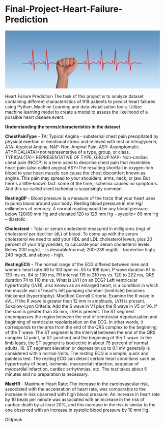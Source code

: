 # Final-Project-Heart-Failure-Prediction
![image.png](heart.png)

Heart Failure Prediction
The task of this project is to analyze dataset containing different characteristics of 918 patients to predict heart failures using Python, Machine Learning and data visualization tools. Utilize machine learning model to create a model to assess the likelihood of a possible heart disease event.

**Understanding the terms/characteristics in the dataset**

**ChestPainType** - TA: Typical Angina - substernal chest pain precipitated by physical exertion or emotional stress and relieved with rest or nitroglycerin; ATA: Atypical Angina, NAP: Non-Anginal Pain, ASY: Asymptomatic.
ATYPICAL(ATA)=not representative of a type, group, or class.
TYPICAL(TA)= REPRESENTATIVE OF TYPE, GROUP
NAP- Non-cardiac chest pain (NCCP) is a term used to describe chest pain that resembles heart pain (also called angina)
ASY=The resulting shortfall in oxygen-rich blood to your heart muscle can cause the chest discomfort known as angina.
This pain may spread to your shoulders, arms, neck, or jaw. But here's a little-known fact: some of the time,
ischemia causes no symptoms. And this so-called silent ischemia is surprisingly common.


**RestingBP** - Blood pressure is a measure of the force that your heart uses to pump blood around your body. Resting blood pressure in mm Hg/ millimeters of mercury. A normal reading would be any blood pressure below 120/80 mm Hg and elevated 120 to 129 mm Hg – systolic< 80 mm Hg – diastolic

**Cholesterol** - Total or serum cholesterol measured in milligrams (mg) of cholesterol per deciliter (dL) of blood. To come up with the serum cholesterol we need to add your HDL and LDL cholesterol levels, plus 20 percent of your triglycerides, to calculate your serum cholesterol levels. Below 200 mg/dL - is desirable/normal; 200-239 mg/dL - borderline high; 240 mg/dL and above - high.

**RestingECG** - The normal range of the ECG differed between men and women: heart rate 49 to 100 bpm vs. 55 to 108 bpm, P wave duration 81 to 130 ms vs. 84 to 130 ms, PR interval 119 to 210 ms vs. 120 to 202 ms, QRS duration 74 to 110 ms vs.
What is LVH on an ECG? Left ventricular hypertrophy (LVH), also known as an enlarged heart, is a condition in which the muscle wall of heart's left pumping chamber (ventricle) becomes thickened (hypertrophy). Modified Cornell Criteria: Examine the R wave in aVL. If the R wave is greater than 12 mm in amplitude, LVH is present. Sokolow-Lyon Criteria: Add the S wave in V1 plus the R wave in V5 or V6. If the sum is greater than 35 mm, LVH is present. The ST segment encompasses the region between the end of ventricular depolarization and beginning of ventricular repolarization on the ECG. In other words, it corresponds to the area from the end of the QRS complex to the beginning of the T wave. The ST segment is the interval between the end of the QRS complex (J point, or ST junction) and the beginning of the T wave. In the limb leads, the ST segment is isoelectric in about 75 percent of normal adults. 19. ST segment elevation or depression up to 0.1 mV generally is considered within normal limits. The resting ECG is a simple, quick and painless test. The resting ECG can detect certain heart conditions such as hypertrophy of heart, ischemia, myocardial infarction, sequelae of myocardial infarction, cardiac arrhythmias, etc. The test takes about 5 minutes and no preparation is necessary. 

**MaxHR** - Maximum Heart Rate: The increase in the cardiovascular risk, associated with the acceleration of heart rate, was comparable to the increase in risk observed with high blood pressure. An increase in heart rate by 10 beats per minute was associated with an increase in the risk of cardiac death by at least 20%, and this increase in the risk is similar to the one observed with an increase in systolic blood pressure by 10 mm Hg.

Oldpeak